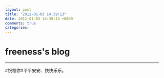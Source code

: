 ```yaml
---
layout: post
title: "2012-01-03 14:39:13"
date: 2012-01-03 14:39:13 +0800
comments: true
categories: 
---
```


# freeness's blog

----------

>
\#祝福你\#平平安安、快快乐乐。